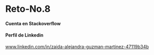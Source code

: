 # Reto-No.8
#### Cuenta en Stackoverflow
#### Perfil de Linkedin
www.linkedin.com/in/zaida-alejandra-guzman-martinez-47119b34b
